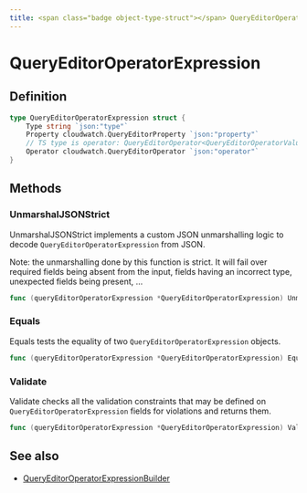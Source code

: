 ```yaml
---
title: <span class="badge object-type-struct"></span> QueryEditorOperatorExpression
---
```

# <span class="badge object-type-struct"></span> QueryEditorOperatorExpression

## Definition

```go
type QueryEditorOperatorExpression struct {
    Type string `json:"type"`
    Property cloudwatch.QueryEditorProperty `json:"property"`
    // TS type is operator: QueryEditorOperator<QueryEditorOperatorValueType>, extended in veneer
    Operator cloudwatch.QueryEditorOperator `json:"operator"`
}
```
## Methods

### <span class="badge object-method"></span> UnmarshalJSONStrict

UnmarshalJSONStrict implements a custom JSON unmarshalling logic to decode `QueryEditorOperatorExpression` from JSON.

Note: the unmarshalling done by this function is strict. It will fail over required fields being absent from the input, fields having an incorrect type, unexpected fields being present, …

```go
func (queryEditorOperatorExpression *QueryEditorOperatorExpression) UnmarshalJSONStrict(raw []byte) error
```

### <span class="badge object-method"></span> Equals

Equals tests the equality of two `QueryEditorOperatorExpression` objects.

```go
func (queryEditorOperatorExpression *QueryEditorOperatorExpression) Equals(other QueryEditorOperatorExpression) bool
```

### <span class="badge object-method"></span> Validate

Validate checks all the validation constraints that may be defined on `QueryEditorOperatorExpression` fields for violations and returns them.

```go
func (queryEditorOperatorExpression *QueryEditorOperatorExpression) Validate() error
```

## See also

 * <span class="badge builder"></span> [QueryEditorOperatorExpressionBuilder](./builder-QueryEditorOperatorExpressionBuilder.md)
